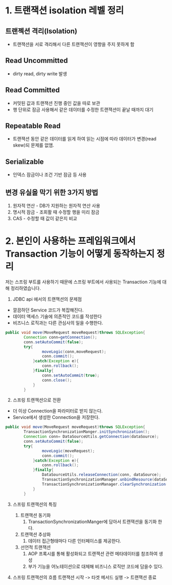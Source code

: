 # 1. 트랜잭션 isolation 레벨 정리

## 트랜젝션 격리(Isolation)

- 트랜잭션을 서로 격리해서 다른 트랜잭션이 영향을 주지 못하게 함

## Read Uncommitted

- dirty read, dirty write 발생

## Read Committed

- 커밋된 값과 트랜잭션 진행 중인 값을 따로 보관
- 행 단위로 잠금 사용해서 같은 데이터를 수정한 트랜잭션이 끝날 때까지 대기

## Repeatable Read

- 트랜잭션 동안 같은 데이터를 읽게 하여 읽는 시점에 따라 데이터가 변경(read skew)되 문제를 없앰.

## Serializable

- 인덱스 잠금이나 조건 기반 잠금 등 사용

## 변경 유실을 막기 위한 3가지 방법

1. 원자적 연산 - DB가 지원하는 원자적 연산 사용
2. 명시적 잠금 - 조회활 때 수정할 행을 미리 잠금
3. CAS - 수정할 때 값이 같은지 비교

# 2. 본인이 사용하는 프레임워크에서 Transaction 기능이 어떻게 동작하는지 정리

저는 스프링 부트를 사용하기 때문에 스프링 부트에서 사용되는 Transaction 기능에 대해 정리하였습니다.

1. JDBC api 에서의 트랜잭션의 문제점
- 깔끔하던 Service 코드가 복잡해진다.
- 데이터 액세스 기술에 의존적인 코드를 작성한다
- 비즈니스 로직과는 다른 관심사의 일을 수행한다.
```java
public void move(MoveRequest moveRequest)throws SQLException{
        Connection conn=getConnection();
        conn.setAutoCommit(false);
        try{
                moveLogic(conn,moveRequest);
                conn.commit();
            }catch(Exception e){
                conn.rollback();
            }finally{
                conn.setAutoCommit(true);
                conn.close();
            }
        }
```
2. 스프링 트랜잭션으로 전환
- 더 이상 Connection을 파라미터로 받지 않는다.
- Service에서 생성한 Connection을 저장한다.
```java
public void move(MoveRequest moveRequest)throws SQLException{
        TransactionSynchronizationManger.initSynchronization();
        Connection conn= DataSourceUtils.getConnection(dataSource);
        conn.setAutoCommit(false);
        try{
                moveLogic(moveRequest);
                conn.commit();
            }catch(Exception e){
                conn.rollback();
            }finally{
                DataSourceUtils.releaseConnection(conn, dataSource);
                TransactionSynchronizationManager.unbindResource(dataSource);
                TransactionSynchronizationManager.clearSynchronization();
            }
        }
```

3. 스프링 트랜잭션의 특징
   1. 트랜잭션 동기화
      1. TransactionSynchronizationManger에 담아서 트랜잭션을 동기화 한다.
   2. 트랜잭션 추상화
      1. 데이터 접근형태마다 다른 인터페이스를 제공한다.
   3. 선언적 트랜잭션
      1. AOP 프록시를 통해 활성화되고 트랜잭션 관련 메타데이터를 참조하여 생성
      2. 부가 기능을 어노테이션으로 대체해 비즈니스 로직만 코드에 담을수 있다.
   
4. 스프링 트랜잭션의 흐름
트랜잭션 시작 -> 타겟 메서드 실행 -> 트랜잭션 종료
